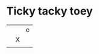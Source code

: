 # Ticky tacky toey
<table>
  <tr>
    <td></td>
    <td> </td>
    <td>o</td>
  </tr>
    <tr>
    <td> </td>
    <td> X </td>
    <td> </td>
  </tr>
  <tr>
    <td> </td>
    <td> </td>
    <td> </td>
  </tr>
</table>
